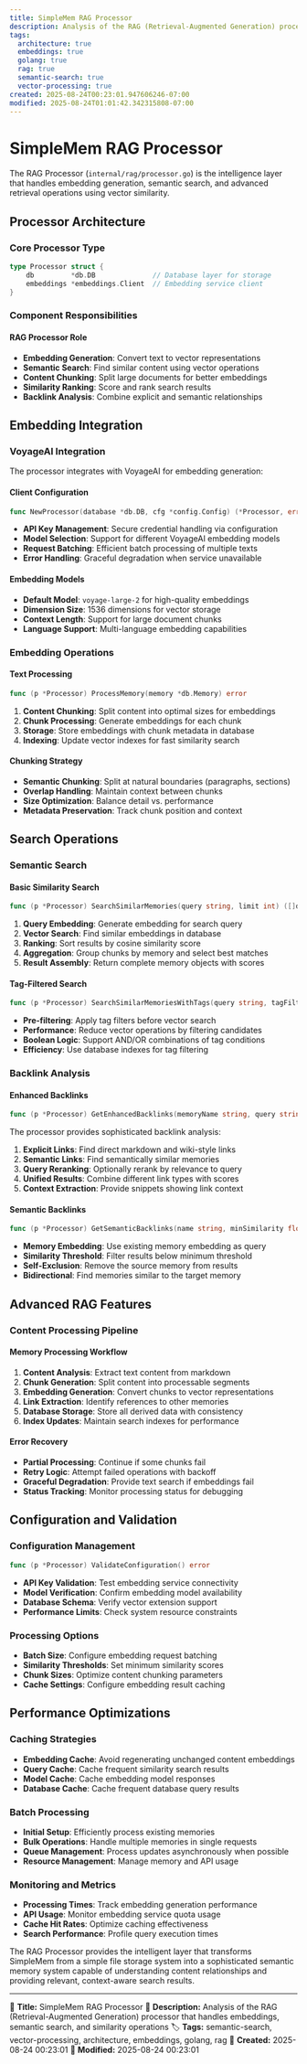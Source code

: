 ```yaml
---
title: SimpleMem RAG Processor
description: Analysis of the RAG (Retrieval-Augmented Generation) processor that handles embeddings, semantic search, and similarity operations
tags:
  architecture: true
  embeddings: true
  golang: true
  rag: true
  semantic-search: true
  vector-processing: true
created: 2025-08-24T00:23:01.947606246-07:00
modified: 2025-08-24T01:01:42.342315808-07:00
---
```


# SimpleMem RAG Processor

The RAG Processor (`internal/rag/processor.go`) is the intelligence layer that handles embedding generation, semantic search, and advanced retrieval operations using vector similarity.

## Processor Architecture

### Core Processor Type

```go
type Processor struct {
    db         *db.DB              // Database layer for storage
    embeddings *embeddings.Client  // Embedding service client
}
```

### Component Responsibilities

#### RAG Processor Role
- **Embedding Generation**: Convert text to vector representations
- **Semantic Search**: Find similar content using vector operations
- **Content Chunking**: Split large documents for better embeddings
- **Similarity Ranking**: Score and rank search results
- **Backlink Analysis**: Combine explicit and semantic relationships

## Embedding Integration

### VoyageAI Integration

The processor integrates with VoyageAI for embedding generation:

#### Client Configuration
```go
func NewProcessor(database *db.DB, cfg *config.Config) (*Processor, error)
```
- **API Key Management**: Secure credential handling via configuration
- **Model Selection**: Support for different VoyageAI embedding models
- **Request Batching**: Efficient batch processing of multiple texts
- **Error Handling**: Graceful degradation when service unavailable

#### Embedding Models
- **Default Model**: `voyage-large-2` for high-quality embeddings
- **Dimension Size**: 1536 dimensions for vector storage
- **Context Length**: Support for large document chunks
- **Language Support**: Multi-language embedding capabilities

### Embedding Operations

#### Text Processing
```go
func (p *Processor) ProcessMemory(memory *db.Memory) error
```

1. **Content Chunking**: Split content into optimal sizes for embeddings
2. **Chunk Processing**: Generate embeddings for each chunk
3. **Storage**: Store embeddings with chunk metadata in database
4. **Indexing**: Update vector indexes for fast similarity search

#### Chunking Strategy
- **Semantic Chunking**: Split at natural boundaries (paragraphs, sections)
- **Overlap Handling**: Maintain context between chunks
- **Size Optimization**: Balance detail vs. performance
- **Metadata Preservation**: Track chunk position and context

## Search Operations

### Semantic Search

#### Basic Similarity Search
```go
func (p *Processor) SearchSimilarMemories(query string, limit int) ([]db.Memory, []float32, error)
```

1. **Query Embedding**: Generate embedding for search query
2. **Vector Search**: Find similar embeddings in database
3. **Ranking**: Sort results by cosine similarity score
4. **Aggregation**: Group chunks by memory and select best matches
5. **Result Assembly**: Return complete memory objects with scores

#### Tag-Filtered Search
```go
func (p *Processor) SearchSimilarMemoriesWithTags(query string, tagFilters []db.TagFilter, requireAll bool, limit int) ([]db.Memory, []float32, error)
```

- **Pre-filtering**: Apply tag filters before vector search
- **Performance**: Reduce vector operations by filtering candidates
- **Boolean Logic**: Support AND/OR combinations of tag conditions
- **Efficiency**: Use database indexes for tag filtering

### Backlink Analysis

#### Enhanced Backlinks
```go
func (p *Processor) GetEnhancedBacklinks(memoryName string, query string, limit int) ([]BacklinkResult, error)
```

The processor provides sophisticated backlink analysis:

1. **Explicit Links**: Find direct markdown and wiki-style links
2. **Semantic Links**: Find semantically similar memories
3. **Query Reranking**: Optionally rerank by relevance to query
4. **Unified Results**: Combine different link types with scores
5. **Context Extraction**: Provide snippets showing link context

#### Semantic Backlinks
```go  
func (p *Processor) GetSemanticBacklinks(name string, minSimilarity float32) ([]db.Memory, []float32, error)
```

- **Memory Embedding**: Use existing memory embedding as query
- **Similarity Threshold**: Filter results below minimum threshold
- **Self-Exclusion**: Remove the source memory from results
- **Bidirectional**: Find memories similar to the target memory

## Advanced RAG Features

### Content Processing Pipeline

#### Memory Processing Workflow
1. **Content Analysis**: Extract text content from markdown
2. **Chunk Generation**: Split content into processable segments  
3. **Embedding Generation**: Convert chunks to vector representations
4. **Link Extraction**: Identify references to other memories
5. **Database Storage**: Store all derived data with consistency
6. **Index Updates**: Maintain search indexes for performance

#### Error Recovery
- **Partial Processing**: Continue if some chunks fail
- **Retry Logic**: Attempt failed operations with backoff
- **Graceful Degradation**: Provide text search if embeddings fail
- **Status Tracking**: Monitor processing status for debugging

## Configuration and Validation

### Configuration Management
```go
func (p *Processor) ValidateConfiguration() error
```

- **API Key Validation**: Test embedding service connectivity
- **Model Verification**: Confirm embedding model availability
- **Database Schema**: Verify vector extension support
- **Performance Limits**: Check system resource constraints

### Processing Options
- **Batch Size**: Configure embedding request batching
- **Similarity Thresholds**: Set minimum similarity scores
- **Chunk Sizes**: Optimize content chunking parameters
- **Cache Settings**: Configure embedding result caching

## Performance Optimizations

### Caching Strategies
- **Embedding Cache**: Avoid regenerating unchanged content embeddings
- **Query Cache**: Cache frequent similarity search results
- **Model Cache**: Cache embedding model responses
- **Database Cache**: Cache frequent database query results

### Batch Processing
- **Initial Setup**: Efficiently process existing memories
- **Bulk Operations**: Handle multiple memories in single requests
- **Queue Management**: Process updates asynchronously when possible
- **Resource Management**: Manage memory and API usage

### Monitoring and Metrics
- **Processing Times**: Track embedding generation performance
- **API Usage**: Monitor embedding service quota usage
- **Cache Hit Rates**: Optimize caching effectiveness
- **Search Performance**: Profile query execution times

The RAG Processor provides the intelligent layer that transforms SimpleMem from a simple file storage system into a sophisticated semantic memory system capable of understanding content relationships and providing relevant, context-aware search results.

---
📝 **Title:** SimpleMem RAG Processor
📄 **Description:** Analysis of the RAG (Retrieval-Augmented Generation) processor that handles embeddings, semantic search, and similarity operations
🏷️ **Tags:** semantic-search, vector-processing, architecture, embeddings, golang, rag
📅 **Created:** 2025-08-24 00:23:01
🔄 **Modified:** 2025-08-24 00:23:01